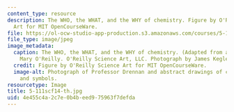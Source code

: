 ```yaml
---
content_type: resource
description: The WHO, the WHAT, and the WHY of chemistry. Figure by O'Reilly Science
  Art for MIT OpenCourseWare.
file: https://ol-ocw-studio-app-production.s3.amazonaws.com/courses/5-111sc-principles-of-chemical-science-fall-2014/4e455c4a2c7e0b4beed975963f7defda_5-111scf14-th.jpg
file_type: image/jpeg
image_metadata:
  caption: The WHO, the WHAT, and the WHY of chemistry. (Adapted from a figure by
    Mary O'Reilly. O'Reilly Science Art, LLC. Photograph by James Kegley.)
  credit: Figure by O'Reilly Science Art for MIT OpenCourseWare.
  image-alt: Photograph of Professor Drennan and abstract drawings of chemical formulas
    and symbols.
resourcetype: Image
title: 5-111scf14-th.jpg
uid: 4e455c4a-2c7e-0b4b-eed9-75963f7defda
---
```


